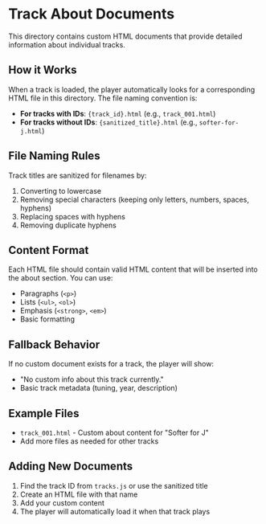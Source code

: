 # Track About Documents

This directory contains custom HTML documents that provide detailed information about individual tracks. 

## How it Works

When a track is loaded, the player automatically looks for a corresponding HTML file in this directory. The file naming convention is:

- **For tracks with IDs**: `{track_id}.html` (e.g., `track_001.html`)
- **For tracks without IDs**: `{sanitized_title}.html` (e.g., `softer-for-j.html`)

## File Naming Rules

Track titles are sanitized for filenames by:
1. Converting to lowercase
2. Removing special characters (keeping only letters, numbers, spaces, hyphens)
3. Replacing spaces with hyphens
4. Removing duplicate hyphens

## Content Format

Each HTML file should contain valid HTML content that will be inserted into the about section. You can use:
- Paragraphs (`<p>`)
- Lists (`<ul>`, `<ol>`)
- Emphasis (`<strong>`, `<em>`)
- Basic formatting

## Fallback Behavior

If no custom document exists for a track, the player will show:
- "No custom info about this track currently."
- Basic track metadata (tuning, year, description)

## Example Files

- `track_001.html` - Custom about content for "Softer for J"
- Add more files as needed for other tracks

## Adding New Documents

1. Find the track ID from `tracks.js` or use the sanitized title
2. Create an HTML file with that name
3. Add your custom content
4. The player will automatically load it when that track plays
